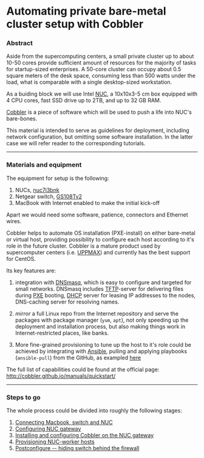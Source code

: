 Automating private bare-metal cluster setup with Cobbler
==========================================

### Abstract

Aside from the supercomputing centers, a small private cluster up to about 10-50 cores provide sufficient amount of resources for the majority of tasks for startup-sized enterprises.
A 50-core cluster can occupy about 0.5 square meters of the desk space, consuming less than 500 watts under the load, what is comparable with a single  desktop-sized workstation.

As a buiding  block we will use Intel [NUC](http://www.intel.com/content/www/us/en/products/boards-kits/nuc.html), a 10x10x3-5 cm box equipped with 4 CPU cores, fast SSD drive up to 2TB, and up to 32 GB RAM.

[Cobbler](http://cobbler.github.io) is a piece of software which will be used to push a life into NUC's bare-bones.

This material is intended to serve as  guidelines for deployment, including network configuration, but omitting some software installation. In the latter case we will refer reader to the corresponding tutorials.

-----------

### Materials and equipment

The  equipment for setup is the following:

 1. NUCs, [nuc7i3bnk](http://www.intel.com/content/www/us/en/products/boards-kits/nuc/kits/nuc7i3bnk.html)
 2. Netgear switch, [GS108Tv2](https://www.netgear.com/support/product/GS108Tv2)
 3. MacBook with Internet enabled to make the initial kick-off

Apart  we would need some software, patience, connectors  and Ethernet wires.


Cobbler helps to   automate  OS installation (PXE-install) on either  bare-metal or virtual host, providing possibility to configure each host according to it's role in the future cluster.
Cobbler is a mature product used by supercomputer centers (i.e. [UPPMAX](uppmax.uu.se)) and currently  has the best support for CentOS.

Its key features are:

  1. integration with [DNSmasq](http://www.thekelleys.org.uk/dnsmasq/doc.html), which is easy to configure and targeted for small networks. DNSmasq includes [TFTP](https://en.wikipedia.org/wiki/Trivial_File_Transfer_Protocol)-server for delivering files during [PXE](https://en.wikipedia.org/wiki/Preboot_Execution_Environment) booting, [DHCP](https://en.wikipedia.org/wiki/Dynamic_Host_Configuration_Protocol) server for leasing IP addresses to the nodes, DNS-caching server for resolving names.

1.  *mirror* a full Linux repo from the Internet repository and serve the packages with package manager (`yum`, `apt`), not only speeding up the deployment and installation process, but also making things work in Internet-restricted places, like banks.

1. More fine-grained provisioning to tune up the host to it's role could be achieved by integrating with  [Ansible](https://www.ansible.com), pulling and applying playbooks (`ansible-pull`)  from the GitHub, as exampled [here](https://www.stavros.io/posts/automated-large-scale-deployments-ansibles-pull-mo/)

The full list of capabilities could be found at the official page:    http://cobbler.github.io/manuals/quickstart/



--------


### Steps to go

The whole process could be divided into roughly  the following  stages:


 1. [Connecting Macbook, switch and  NUC](configuring_switch.html)
 2. [Configuring NUC gateway](Configuring_NUC_gateway.md)
 3. [Installing and configuring Cobbler on the NUC gateway](installing_cobbler.md)
 4. [Provisioning NUC-worker  hosts](provisioning_nuc.md)
 5. [Postconfigure -- hiding switch behind the firewall](hiding_switch.md)







